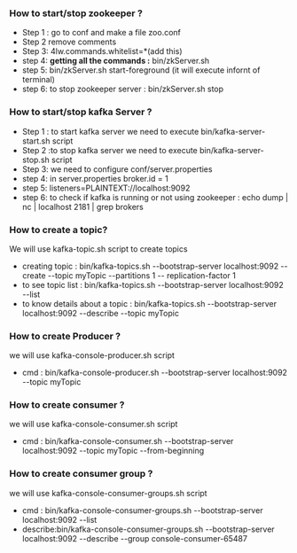<h3>How to start/stop zookeeper ? </h3>
<ul>
	<li>Step 1 : go to conf and make a file zoo.conf </li>
	<li>Step 2 remove comments </li>
	<li>Step 3:  4lw.commands.whitelist=*(add this)</li>
	<li>step 4: <b>getting all the commands :</b>  bin/zkServer.sh  </li>
	<li>step 5: bin/zkServer.sh start-foreground  (it will execute infornt of terminal) </li>
	<li>step 6: to stop zookeeper server : bin/zkServer.sh stop </li>
</ul>


<h3>How to start/stop kafka Server ? </h3>
<ul>
	<li>Step 1 : to start kafka server we need to execute bin/kafka-server-start.sh script  </li>
	<li>Step 2 :to stop kafka server we need to execute bin/kafka-server-stop.sh script </li>
	<li>Step 3: we need to configure conf/server.properties </li>
	<li>step 4: in server.properties broker.id = 1  </li>
	<li>step 5: listeners=PLAINTEXT://localhost:9092 </li>
	<li>step 6: to check if kafka is running or not using zookeeper : echo dump | nc | localhost 2181 | grep brokers </li>

</ul>

<h3> How to create a topic? </h3>
<p> We will use kafka-topic.sh script to create topics</p>
<ul>
	<li>creating topic : bin/kafka-topics.sh --bootstrap-server localhost:9092 --create --topic myTopic --partitions 1 -- replication-factor 1</li>
	<li>to see topic list : bin/kafka-topics.sh --bootstrap-server localhost:9092 --list</li>
	<li>to know details about a topic : bin/kafka-topics.sh --bootstrap-server localhost:9092 --describe --topic myTopic</li>
</ul>

<h3>How to create Producer ? </h3>
<p>we will use kafka-console-producer.sh script</p>
<ul>
	<li>cmd : bin/kafka-console-producer.sh --bootstrap-server localhost:9092 --topic myTopic </li>

</ul>



<h3>How to create consumer ? </h3>
<p>we will use kafka-console-consumer.sh script</p>
<ul>
	<li>cmd : bin/kafka-console-consumer.sh --bootstrap-server localhost:9092 --topic myTopic --from-beginning </li>
</ul>


<h3>How to create consumer group ? </h3>
<p>we will use kafka-console-consumer-groups.sh script</p>
<ul>
	<li>cmd : bin/kafka-console-consumer-groups.sh --bootstrap-server localhost:9092 --list </li>
	<li>describe:bin/kafka-console-consumer-groups.sh --bootstrap-server localhost:9092 --describe --group console-consumer-65487 </li>
</ul>

